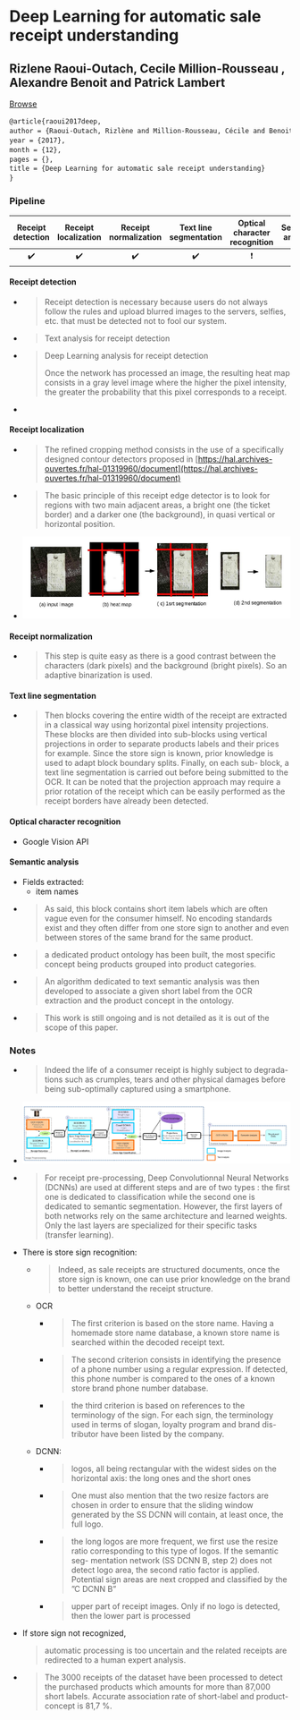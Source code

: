 # Deep Learning for automatic sale receipt understanding

## Rizlene Raoui-Outach, Cecile Million-Rousseau , Alexandre Benoit and Patrick Lambert

[Browse](https://hal.archives-ouvertes.fr/hal-01654191/document)

```latex
@article{raoui2017deep,
author = {Raoui-Outach, Rizlène and Million-Rousseau, Cécile and Benoit, Alexandre and Lambert, Patrick},
year = {2017},
month = {12},
pages = {},
title = {Deep Learning for automatic sale receipt understanding}
}
```

### Pipeline

| Receipt detection | Receipt localization | Receipt normalization | Text line segmentation | Optical character recognition | Semantic analysis |
|:-----------------:|:--------------------:|:---------------------:|:----------------------:|:-----------------------------:|:-----------------:|
| ✔️                | ✔️                   | ✔️                    | ✔️                     | ❗                             | ❗                 |

#### Receipt detection

* > Receipt detection is necessary because users do not always follow the rules and upload blurred images to the servers, selfies, etc. that
  > must be detected not to fool our system.
* > Text analysis for receipt detection
* > Deep Learning analysis for receipt detection
  > 
  > Once the network has processed an image, the
  > resulting heat map consists in a gray level image where the
  > higher the pixel intensity, the greater the probability that
  > this pixel corresponds to a receipt.
* 

#### Receipt localization

* > The refined cropping method consists in the use of a
  > specifically designed contour detectors proposed in [https://hal.archives-ouvertes.fr/hal-01319960/document](https://hal.archives-ouvertes.fr/hal-01319960/document)
* > The basic principle of this receipt edge detector is to look
  > for regions with two main adjacent areas, a bright one
  > (the ticket border) and a darker one (the background), in
  > quasi vertical or horizontal position.
* ![](images/raoui2017deep/receipt-detection-localization.png)

#### Receipt normalization

* > This step is quite
  > easy as there is a good contrast between the characters
  > (dark pixels) and the background (bright pixels). So an
  > adaptive binarization is used.

#### Text line segmentation

* > Then blocks covering the
  > entire width of the receipt are extracted in a classical way
  > using horizontal pixel intensity projections. These blocks
  > are then divided into sub-blocks using vertical projections
  > in order to separate products labels and their prices for
  > example. Since the store sign is known, prior knowledge is
  > used to adapt block boundary splits. Finally, on each sub-
  > block, a text line segmentation is carried out before being
  > submitted to the OCR. It can be noted that the projection
  > approach may require a prior rotation of the receipt which can be easily performed as the receipt borders have already
  > been detected.

#### Optical character recognition

- Google Vision API

#### Semantic analysis

- Fields extracted:
  - item names
- > As said, this
  > block contains short item labels which are often vague
  > even for the consumer himself. No encoding standards
  > exist and they often differ from one store sign to another
  > and even between stores of the same brand for the same
  > product.
- > a dedicated product ontology has been built,
  > the most specific concept being products grouped into
  > product categories.
- > An algorithm dedicated to text semantic analysis was
  > then developed to associate a given short label from the
  > OCR extraction and the product concept in the ontology.
- > This work is still ongoing and is not detailed as it is out
  > of the scope of this paper.

### Notes

* > Indeed the life of a consumer receipt is highly subject to degrada-
  > tions such as crumples, tears and other physical damages
  > before being sub-optimally captured using a smartphone.

* ![](images/raoui2017deep/complete-chain.png)

* > For receipt pre-processing, Deep Convolutionnal Neural
  > Networks (DCNNs) are used at different steps and are of
  > two types : the first one is dedicated to classification while
  > the second one is dedicated to semantic segmentation.
  > However, the first layers of both networks rely on the same
  > architecture and learned weights. Only the last layers are
  > specialized for their specific tasks (transfer learning).

* There is store sign recognition:
  
  * > Indeed, as sale receipts are structured documents, once the store sign is known, one can use prior knowledge on the brand to better understand the receipt structure.
  * OCR
    * > The first criterion
      > is based on the store name. Having a homemade store
      > name database, a known store name is searched within the
      > decoded receipt text.
    * > The second criterion consists in identifying the presence
      > of a phone number using a regular expression. If detected,
      > this phone number is compared to the ones of a known
      > store brand phone number database.
    * > the third criterion is based on references to the
      > terminology of the sign. For each sign, the terminology
      > used in terms of slogan, loyalty program and brand dis-
      > tributor have been listed by the company.
  * DCNN:
    * > logos, all being rectangular with
      > the widest sides on the horizontal axis: the long ones and
      > the short ones
    * > One must also mention
      > that the two resize factors are chosen in order to ensure
      > that the sliding window generated by the SS DCNN will
      > contain, at least once, the full logo.
    * > the
      > long logos are more frequent, we first use the resize ratio
      > corresponding to this type of logos. If the semantic seg-
      > mentation network (SS DCNN B, step 2) does not detect
      > logo area, the second ratio factor is applied. Potential sign
      > areas are next cropped and classified by the ”C DCNN B”
    * > upper part of
      > receipt images. Only if no logo is detected, then the lower
      > part is processed

* If store sign not recognized,
  
  > automatic processing is too uncertain and
  > the related receipts are redirected to a human expert
  > analysis.

* > The 3000 receipts of the dataset have been processed to
  > detect the purchased products which amounts for more
  > than 87,000 short labels. Accurate association rate of
  > short-label and product-concept is 81,7 %.
